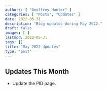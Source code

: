 ```yaml
---
authors: [ "Geoffrey Hunter" ]
categories: [ "Posts", "Updates" ]
date: 2022-05-31
description: "Blog updates during May 2022."
draft: false
images: [ ]
lastmod: 2022-05-31
tags: []
title: "May 2022 Updates"
type: "post"
---
```


## Updates This Month

* Update the PID page.
